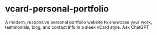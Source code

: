 # vcard-personal-portfolio
A modern, responsive personal portfolio website to showcase your work, testimonials, blog, and contact info in a sleek vCard style.     Ask ChatGPT
